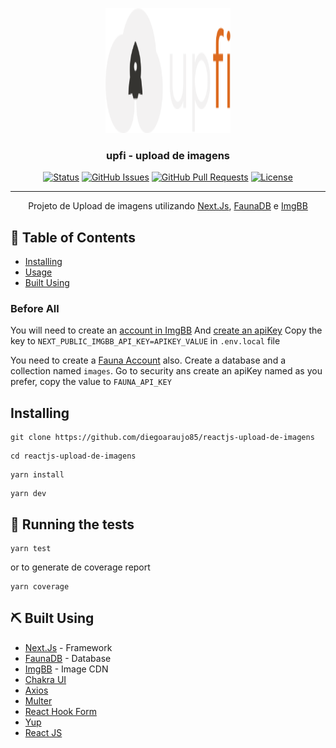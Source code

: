 <p align="center">
  <a href="" rel="noopener">
 <img width=200px height=200px src="./public/logo.svg" alt="Upfi"></a>
</p>

<h3 align="center">upfi - upload de imagens</h3>

<div align="center">

[![Status](https://img.shields.io/badge/status-active-success.svg)]()
[![GitHub Issues](https://img.shields.io/github/issues/diegoaraujo85/reactjs-upload-de-imagens.svg)](https://github.com/diegoaraujo85/reactjs-upload-de-imagens/issues)
[![GitHub Pull Requests](https://img.shields.io/github/issues-pr/diegoaraujo85/reactjs-upload-de-imagens.svg)](https://github.com/diegoaraujo85/reactjs-upload-de-imagens/pulls)
[![License](https://img.shields.io/badge/license-MIT-blue.svg)](/LICENSE)

</div>

---

<p align="center"> Projeto de Upload de imagens utilizando <a href="https://nextjs.org">Next.Js</a>, <a href="https://fauna.com/">FaunaDB</a> e <a href="https://imgbb.com/">ImgBB</a>
    <br>
</p>

## 📝 Table of Contents

- [Installing](#installing)
- [Usage](#usage)
- [Built Using](#built_using)

### Before All
You will need to create an [account in ImgBB](https://imgbb.com/login)
And [create an apiKey](https://api.imgbb.com/)
Copy the key to `NEXT_PUBLIC_IMGBB_API_KEY=APIKEY_VALUE` in `.env.local` file

You need to create a [Fauna Account](https://fauna.com/) also.
Create a database and a collection named `images`.
Go to security ans create an apiKey named as you prefer, copy the value to `FAUNA_API_KEY`

## Installing <a name = "installing"></a>

```
git clone https://github.com/diegoaraujo85/reactjs-upload-de-imagens
```

```
cd reactjs-upload-de-imagens
```

```
yarn install
```

```
yarn dev
```

## 🔧 Running the tests <a name = "tests"></a>

```
yarn test
```
or to generate de coverage report
```
yarn coverage
```

## ⛏️ Built Using <a name = "built_using"></a>

- [Next.Js](https://nextjs.org) - Framework
- [FaunaDB](https://fauna.com/) - Database
- [ImgBB](https://imgbb.com/) - Image CDN
- [Chakra UI](https://chakra-ui.com)
- [Axios](https://axios-http.com/)
- [Multer](https://github.com/expressjs/multer)
- [React Hook Form](https://react-hook-form.com)
- [Yup](https://github.com/jquense/yup)
- [React JS](https://pt-br.reactjs.org)
